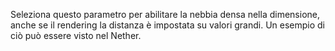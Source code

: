Seleziona questo parametro per abilitare la nebbia densa nella dimensione, anche se il rendering la distanza è impostata su valori grandi. Un esempio di ciò può essere visto nel Nether.
